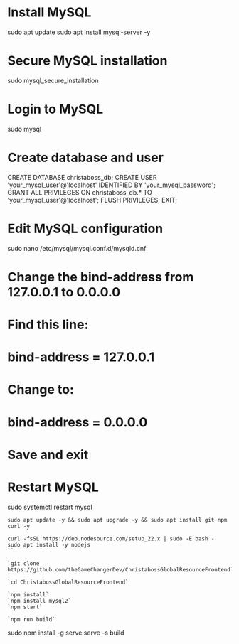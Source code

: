 # Install MySQL
sudo apt update
sudo apt install mysql-server -y

# Secure MySQL installation
sudo mysql_secure_installation

# Login to MySQL
sudo mysql

# Create database and user
CREATE DATABASE christaboss_db;
CREATE USER 'your_mysql_user'@'localhost' IDENTIFIED BY 'your_mysql_password';
GRANT ALL PRIVILEGES ON christaboss_db.* TO 'your_mysql_user'@'localhost';
FLUSH PRIVILEGES;
EXIT;


# Edit MySQL configuration
sudo nano /etc/mysql/mysql.conf.d/mysqld.cnf

# Change the bind-address from 127.0.0.1 to 0.0.0.0
# Find this line:
# bind-address = 127.0.0.1
# Change to:
# bind-address = 0.0.0.0

# Save and exit

# Restart MySQL
sudo systemctl restart mysql


`sudo apt update -y && sudo apt upgrade -y && sudo apt install git npm curl -y`

```
curl -fsSL https://deb.nodesource.com/setup_22.x | sudo -E bash -
sudo apt install -y nodejs
``

`git clone https://github.com/theGameChangerDev/ChristabossGlobalResourceFrontend`

`cd ChristabossGlobalResourceFrontend`

`npm install`
`npm install mysql2`
`npm start`

`npm run build`

```
sudo npm install -g serve
serve -s build
```